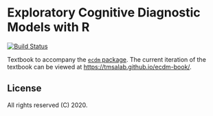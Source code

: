 
# Exploratory Cognitive Diagnostic Models with R

<!-- badges: start -->
[![Build Status](https://travis-ci.com/tmsalab/ecdm-book.svg?branch=master)](https://travis-ci.com/tmsalab/ecdm-book)
<!-- badges: end -->

Textbook to accompany the [`ecdm` package](https://github.com/tmsalab/ecdm).
The current iteration of the textbook can be viewed at <https://tmsalab.github.io/ecdm-book/>.

## License

All rights reserved (C) 2020.